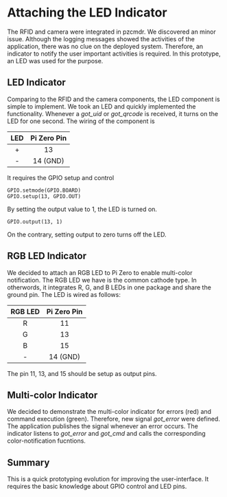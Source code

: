 Attaching the LED Indicator
===========================

The RFID and camera were integrated in pzcmdr.
We discovered an minor issue.
Although the logging messages showed the activities of the application, there was no clue on the deployed system.
Therefore, an indicator to notify the user important activities is required.
In this prototype, an LED was used for the purpose.

LED Indicator
-------------

Comparing to the RFID and the camera components, the LED component is simple to implement.
We took an LED and quickly implemented the functionality.
Whenever a *got_uid* or *got_qrcode* is received, it turns on the LED for one second.
The wiring of the component is

 LED | Pi Zero Pin
:---:|:----------:
 \+  | 13
 \-  | 14 (GND)

It requires the GPIO setup and control

    GPIO.setmode(GPIO.BOARD)
    GPIO.setup(13, GPIO.OUT)

By setting the output value to 1, the LED is turned on.
    
    GPIO.output(13, 1)

On the contrary, setting output to zero turns off the LED.


RGB LED Indicator
-----------------

We decided to attach an RGB LED to Pi Zero to enable multi-color notification.
The RGB LED we have is the common cathode type.
In otherwords, it integrates R, G, and B LEDs in one package and share the ground pin.
The LED is wired as follows:

 RGB LED | Pi Zero Pin
 :------:|:----------:
  R      | 11
  G      | 13
  B      | 15
  \-      | 14 (GND)

The pin 11, 13, and 15 should be setup as output pins.

Multi-color Indicator
---------------------

We decided to demonstrate the multi-color indicator for errors (red) and command execution (green).
Therefore, new signal *got_error* were defined. 
The application publishes the signal whenever an error occurs.
The indicator listens to *got_error* and *got_cmd* and calls the corresponding color-notification fucntions.


Summary
-------

This is a quick prototyping evolution for improving the user-interface.
It requires the basic knowledge about GPIO control and LED pins.
